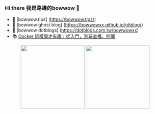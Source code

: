 ### Hi there 我是路邊的bowwow 👋
- 🌱 [bowwow.tips] (https://bowwow.tips/)
- 🌱 [bowwow ghost blog] (https://bowwowxx.github.io/ghblog/)
- 🌱 [bowwow dotblogs] (https://dotblogs.com.tw/bowwowxx)
- 📚 [Docker 這樣學才有趣：從入門，到玩直播、挖礦](https://www.tenlong.com.tw/products/9789572246559)

<div align="center">
<img width="200" src="https://user-images.githubusercontent.com/36894700/87100902-d335a500-c24d-11ea-868b-6e36e00f87fb.png">
<img width="200" src="https://bowwow.tips/img/logo.png">
</div>

<!--
Hi there 👋
Here are some ideas to get you started:

- 🔭 I’m currently working on ...
- 🌱 I’m currently learning ...
- 👯 I’m looking to collaborate on ...
- 🤔 I’m looking for help with ...
- 💬 Ask me about ...
- 📫 How to reach me: 
- 😄 Pronouns: ...
- ⚡ Fun fact: ...
-->
